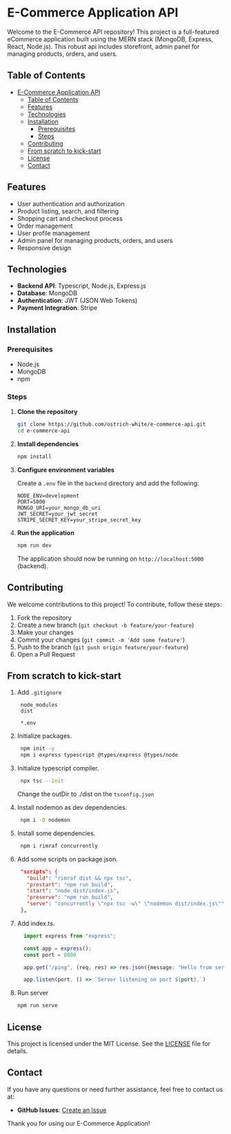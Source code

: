 # E-Commerce Application API

Welcome to the E-Commerce API repository! This project is a full-featured eCommerce application built using the MERN stack (MongoDB, Express, React, Node.js). This robust api includes storefront, admin panel for managing products, orders, and users.

## Table of Contents

- [E-Commerce Application API](#e-commerce-application-api)
  - [Table of Contents](#table-of-contents)
  - [Features](#features)
  - [Technologies](#technologies)
  - [Installation](#installation)
    - [Prerequisites](#prerequisites)
    - [Steps](#steps)
  - [Contributing](#contributing)
  - [From scratch to kick-start](#from-scratch-to-kick-start)
  - [License](#license)
  - [Contact](#contact)

## Features

- User authentication and authorization
- Product listing, search, and filtering
- Shopping cart and checkout process
- Order management
- User profile management
- Admin panel for managing products, orders, and users
- Responsive design

## Technologies

- **Backend API**: Typescript, Node.js, Express.js
- **Database**: MongoDB
- **Authentication**: JWT (JSON Web Tokens)
- **Payment Integration**: Stripe

## Installation

### Prerequisites

- Node.js
- MongoDB
- npm

### Steps

1. **Clone the repository**
    ```sh
    git clone https://github.com/ostrich-white/e-commerce-api.git
    cd e-commerce-api
    ```

2. **Install dependencies**
    ```sh
    npm install
    ```

3. **Configure environment variables**

    Create a `.env` file in the `backend` directory and add the following:
    ```env
    NODE_ENV=development
    PORT=5000
    MONGO_URI=your_mongo_db_uri
    JWT_SECRET=your_jwt_secret
    STRIPE_SECRET_KEY=your_stripe_secret_key
    ```

4. **Run the application**
    ```sh
    npm run dev
    ```

    The application should now be running on `http://localhost:5000` (backend).

## Contributing

We welcome contributions to this project! To contribute, follow these steps:

1. Fork the repository
2. Create a new branch (`git checkout -b feature/your-feature`)
3. Make your changes
4. Commit your changes (`git commit -m 'Add some feature'`)
5. Push to the branch (`git push origin feature/your-feature`)
6. Open a Pull Request

## From scratch to kick-start

1. Add `.gitignore`
   ```
    node_modules
    dist

    *.env
   ```

2. Initialize packages.
   ```sh
    npm init -y
    npm i express typescript @types/express @types/node
   ```

3. Initialize typescript compiler.
   ```sh
    npx tsc --init
   ```

   Change the outDir to ./dist on the `tsconfig.json`

4. Install nodemon as dev dependencies.
   ```sh
    npm i -D nodemon
   ```

5. Install some dependencies.
   ```sh
    npm i rimraf concurrently
   ```

6. Add some scripts on package.json.
   ```json
    "scripts": {
      "build": "rimraf dist && npx tsc",
      "prestart": "npm run build",
      "start": "node dist/index.js",
      "preserve": "npm run build",
      "serve": "concurrently \"npx tsc -w\" \"nodemon dist/index.js\""
    },
   ```

7. Add index.ts.
    ```ts
      import express from "express";

      const app = express();
      const port = 8000

      app.get("/ping", (req, res) => res.json({message: "Hello from server."}))

      app.listen(port, () => `Server listening on port ${port}.`)
    ```

8. Run server
    ```sh
    npm run serve
    ```

## License

This project is licensed under the MIT License. See the [LICENSE](LICENSE) file for details.

## Contact

If you have any questions or need further assistance, feel free to contact us at:
- **GitHub Issues**: [Create an Issue](https://github.com/yourusername/ecommerce-app/issues)

Thank you for using our E-Commerce Application!
